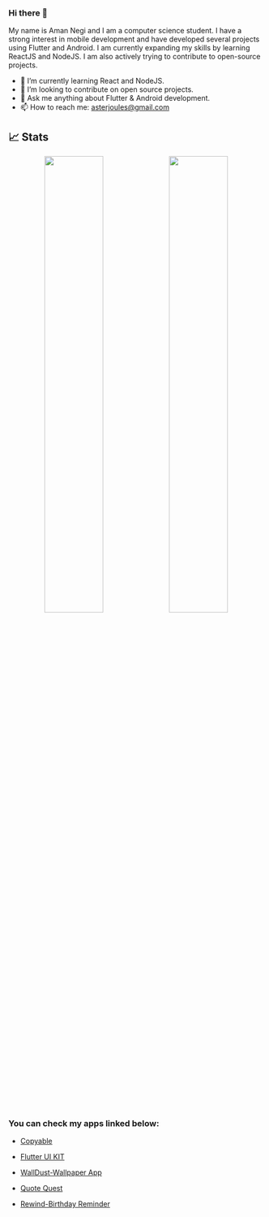 ### Hi there 👋
My name is Aman Negi and I am a computer science student. I have a strong interest in mobile development and have developed several projects using Flutter and Android. I am currently expanding my skills by learning ReactJS and NodeJS. I am also actively trying to contribute to open-source projects.

- 🌱 I’m currently learning React and NodeJS.
- 👯 I’m looking to contribute on open source projects.
- 💬 Ask me anything about Flutter & Android development.
- 📫 How to reach me: asterjoules@gmail.com

## 📈 Stats

<p align="center">
  <img width="48%" src="https://github-readme-stats.vercel.app/api?username=amannegi&show_icons=true&theme=mordern-lilac2" />
  <img width="48%" src="https://github-readme-streak-stats.herokuapp.com/?user=amannegi&theme=mordern-lilac2" />
</p>
<!-- [![GitHub Streak](https://github-readme-streak-stats.herokuapp.com?user=amannegi&theme=modern-lilac2&border_radius=5&date_format=M%20j%5B%2C%20Y%5D)](https://git.io/streak-stats) -->

### You can check my apps linked below:

- [Copyable](https://play.google.com/store/apps/details?id=com.aster.copyable)

- [Flutter UI KIT](https://play.google.com/store/apps/details?id=com.aster.flutter_30_days)

- [WallDust-Wallpaper App](https://play.google.com/store/apps/details?id=com.aster.walldust)

- [Quote Quest](https://play.google.com/store/apps/details?id=com.aster.quotequest)

- [Rewind-Birthday Reminder](https://play.google.com/store/apps/details?id=com.aster.rewind)
